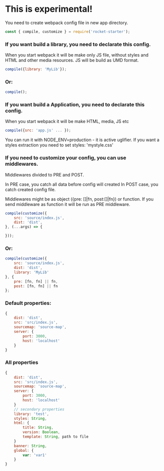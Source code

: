 # This is experimental!

You need to create webpack config file in new app directory.

```jsx
const { compile, customize } = require('rocket-starter');
```
### If you want build a library, you need to declarate this config.
When you start webpack it will be make only JS file, without styles and HTML and other media resources. JS will be build as UMD format.
```jsx
compile({library: 'MyLib'});
```
### Or:
```jsx
compile();
```
### If you want build a Application, you need to declarate this config.
When you start webpack it will be make HTML, media, JS etc
```jsx
compile({src: 'app.js' ... });
```
You can run it with NODE_ENV=production - it is active uglifier. If you want a styles extraction you need to set styles: 'mystyle.css'

### If you need to customize your config, you can use middlewares.

Middlewares divided to PRE and POST.

In PRE case, you catch all data before config will created
In POST case, you catch created config file.

Middlewares might be as object ({pre: []|fn, post:[]|fn}) or function.
If you send middleware as function it will be run as PRE middleware.
```jsx
compile(customize({
    src: 'source/index.js',
    dist: 'dist',
}, (...args) => {

}));
```
### Or:
```jsx
compile(customize({
    src: 'source/index.js',
    dist: 'dist',
    library: 'MyLib'
}, {
    pre: [fn, fn] || fn,
    post: [fn, fn] || fn
};
```

### Default properties:

```jsx
{
    dist: 'dist',
    src: 'src/index.js',
    sourcemap: 'source-map',
    server: {
        port: 3000,
        host: 'localhost'
    }
}
```

### All properties

```jsx
{
    dist: 'dist',
    src: 'src/index.js',
    sourcemap: 'source-map',
    server: {
        port: 3000,
        host: 'localhost'
    }
    // secondary properties
    library: 'test',
    styles: String,
    html: {
        title: String,
        version: Boolean,
        template: String, path to file
    }
    banner: String,
    global: {
        var: 'var1'
    }
}
```